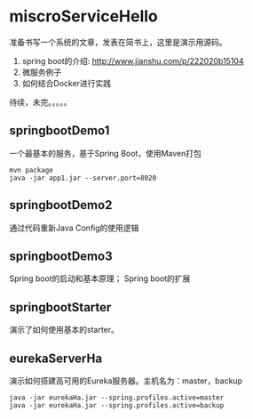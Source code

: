 # miscroServiceHello
准备书写一个系统的文章，发表在简书上，这里是演示用源码。
1. spring boot的介绍: http://www.jianshu.com/p/222020b15104
2. 微服务例子
3. 如何结合Docker进行实践

待续，未完。。。。。

## springbootDemo1
一个最基本的服务，基于Spring Boot，使用Maven打包
```
mvn package
java -jar app1.jar --server.port=8020
```

## springbootDemo2
通过代码重新Java Config的使用逻辑

## springbootDemo3
Spring boot的启动和基本原理；
Spring boot的扩展

## springbootStarter
演示了如何使用基本的starter。

## eurekaServerHa
演示如何搭建高可用的Eureka服务器。主机名为：master，backup
```
java -jar eurekaHa.jar --spring.profiles.active=master
java -jar eurekaHa.jar --spring.profiles.active=backup
```